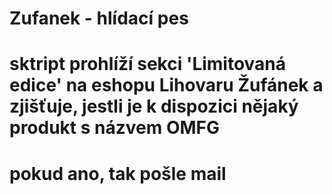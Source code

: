 # Zufanek - hlídací pes
# sktript prohlíží sekci 'Limitovaná edice' na eshopu Lihovaru Žufánek a zjišťuje, jestli je k dispozici nějaký produkt s názvem OMFG
# pokud ano, tak pošle mail
